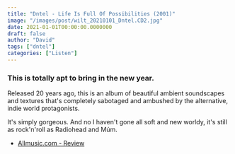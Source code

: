 ```yaml
---
title: "Dntel - Life Is Full Of Possibilities (2001)"
image: "/images/post/wilt_20210101_Dntel.CD2.jpg"
date: 2021-01-01T00:00:00.0000000
draft: false
author: "David"
tags: ["dntel"]
categories: ["Listen"]
---
```

### This is totally apt to bring in the new year. 

 Released 20 years ago, this is an album of beautiful ambient soundscapes and textures that's completely sabotaged and ambushed by the alternative, indie world protagonists.

 It's simply gorgeous. And no I haven't gone all soft and new worldy, it's still as rock'n'roll as Radiohead and Múm.

-  [Allmusic.com - Review](https://www.allmusic.com/album/life-is-full-of-possibilities-mw0000016392)